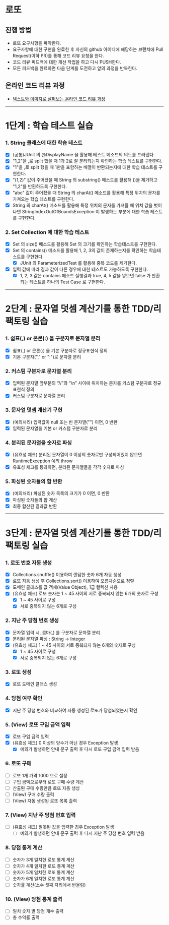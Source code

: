 # 로또
## 진행 방법
* 로또 요구사항을 파악한다.
* 요구사항에 대한 구현을 완료한 후 자신의 github 아이디에 해당하는 브랜치에 Pull Request(이하 PR)를 통해 코드 리뷰 요청을 한다.
* 코드 리뷰 피드백에 대한 개선 작업을 하고 다시 PUSH한다.
* 모든 피드백을 완료하면 다음 단계를 도전하고 앞의 과정을 반복한다.

## 온라인 코드 리뷰 과정
* [텍스트와 이미지로 살펴보는 온라인 코드 리뷰 과정](https://github.com/next-step/nextstep-docs/tree/master/codereview)

---

# 1단계 : 학습 테스트 실습

### 1. String 클래스에 대한 학습 테스트
- [X] (공통)JUnit 의 @DisplayName 을 활용해 테스트 메소드의 의도를 드러낸다.
- [X] "1,2"을 ,로 split 했을 때 1과 2로 잘 분리되는지 확인하는 학습 테스트를 구현한다.
- [X] "1"을 ,로 split 했을 때 1만을 포함하는 배열이 반환되는지에 대한 학습 테스트를 구현한다.
- [X] "(1,2)" 값이 주어졌을 때 String 의 substring() 메소드를 활용해 ()을 제거하고 "1,2"를 반환하도록 구현한다.
- [X] "abc" 값이 주어졌을 때 String 의 charAt() 메소드를 활용해 특정 위치의 문자를 가져오는 학습 테스트를 구현한다.
- [X] String 의 charAt() 메소드를 활용해 특정 위치의 문자를 가져올 때 위치 값을 벗어나면 StringIndexOutOfBoundsException 이 발생하는 부분에 대한 학습 테스트를 구현한다.

### 2. Set Collection 에 대한 학습 테스트
- [X] Set 의 size() 메소드를 활용해 Set 의 크기를 확인하는 학습테스트를 구현한다.
- [X] Set 의 contains() 메소드를 활용해 1, 2, 3의 값이 존재하는지를 확인하는 학습테스트를 구현한다.
    - [X] JUnit 의 ParameterizedTest 를 활용해 중복 코드를 제거한다.
- [X] 입력 값에 따라 결과 값이 다른 경우에 대한 테스트도 가능하도록 구현한다.
    - [X] 1, 2, 3 값은 contains 메소드 실행결과 true, 4, 5 값을 넣으면 false 가 반환되는 테스트를 하나의 Test Case 로 구현한다.

---

# 2단계 : 문자열 덧셈 계산기를 통한 TDD/리팩토링 실습

### 1. 쉼표(,) or 콘론(:) 을 구분자로 문자열 분리
- [X] 쉼표(,) or 콘론(:) 을 기본 구분자로 정규표현식 정의
- [X] 기본 구분자("," or ":")로 문자열 분리

### 2. 커스텀 구분자로 문자열 분리
- [X] 입력된 문자열 앞부분의 “//”와 “\n” 사이에 위치하는 문자를 커스텀 구분자로 정규표현식 정의
- [X] 커스텀 구분자로 문자열 분리

### 3. 문자열 덧셈 계산기 구현
- [X] (예외처리) 입력값이 null 또는 빈 문자열("") 이면, 0 반환
- [X] 입력된 문자열을 기본 or 커스텀 구분자로 분리

### 4. 분리된 문자열을 숫자로 파싱
- [X] (유효성 체크) 분리된 문자열이 0 이상의 숫자로만 구성되어있지 않으면 RuntimeException 예외 throw
- [X] 유효성 체크를 통과하면, 분리된 문자열들을 각각 숫자로 파싱

### 5. 파싱된 숫자들의 합 반환
- [X] (예외처리) 파싱된 숫자 목록의 크기가 0 이면, 0 반환
- [X] 파싱된 숫자들의 합 계산
- [X] 최종 합산된 결과값 반환

---

# 3단계 : 문자열 덧셈 계산기를 통한 TDD/리팩토링 실습

### 1. 로또 번호 자동 생성
- [X] Collections.shuffle() 이용하여 랜덤한 숫자 6개 자동 생성
- [X] 로또 자동 생성 후 Collections.sort() 이용하여 오름차순으로 정렬
- [X] 도메인 클래스를 값 객체(Value Object), 1급 컬렉션 사용
- [X] (유효성 체크) 로또 숫자는 1 ~ 45 사이의 서로 중복되지 않는 6개의 숫자로 구성
  - [X] 1 ~ 45 사이로 구성
  - [X] 서로 중복되지 않는 6개로 구성

### 2. 지난 주 당첨 번호 생성
- [X] 문자열 입력 시, 콤마(,) 를 구분자로 문자열 분리
- [X] 분리된 문자열 파싱 : String -> Integer
- [X] (유효성 체크) 1 ~ 45 사이의 서로 중복되지 않는 6개의 숫자로 구성
  - [X] 1 ~ 45 사이로 구성
  - [X] 서로 중복되지 않는 6개로 구성
  
### 3. 로또 생성
- [X] 로또 도메인 클래스 생성

### 4. 당첨 여부 확인
- [X] 지난 주 당첨 번호와 비교하여 자동 생성된 로또가 당첨되었는지 확인

### 5. (View) 로또 구입 금액 입력
- [X] 로또 구입 금액 입력
- [X] (유효성 체크) 0 이상의 양수가 아닌 경우 Exception 발생
  - [X] 예외가 발생하면 안내 문구 출력 후 다시 로또 구입 금액 입력 받음

### 6. 로또 구매 
- [ ] 로또 1개 가격 1000 으로 설정
- [ ] 구입 금액으로부터 로또 구매 수량 계산
- [ ] 산출된 구매 수량만큼 로또 자동 생성
- [ ] (View) 구매 수량 출력
- [ ] (View) 자동 생성된 로또 목록 출력

### 7. (View) 지난 주 당첨 번호 입력
- [ ] (유효성 체크) 잘못된 값을 입력한 경우 Exception 발생
  - [ ] 예외가 발생하면 안내 문구 출력 후 다시 지난 주 당첨 번호 입력 받음
  
### 8. 당첨 통계 계산
- [ ] 숫자가 3개 일치한 로또 통계 계산
- [ ] 숫자가 4개 일치한 로또 통계 계산
- [ ] 숫자가 5개 일치한 로또 통계 계산
- [ ] 숫자가 6개 일치한 로또 통계 계산
- [ ] 숫자률 계산(소수 셋째 자리에서 반올림)

### 10. (View) 당첨 통계 출력
- [ ] 일치 숫자 별 당첨 개수 출력
- [ ] 총 수익률 출력